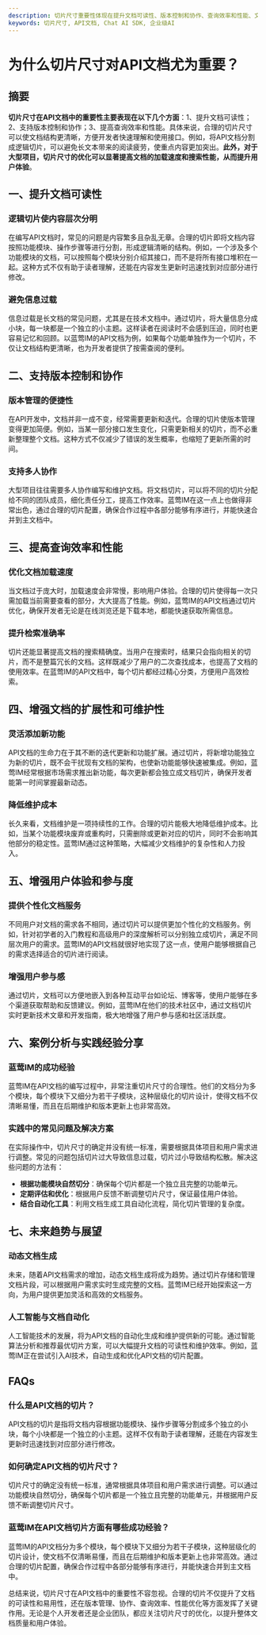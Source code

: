 ```yaml
---
description: 切片尺寸重要性体现在提升文档可读性、版本控制和协作、查询效率和性能、文档扩展性、用户体验和参与度等方面。
keywords: 切片尺寸, API文档, Chat AI SDK, 企业级AI
---
```

# 为什么切片尺寸对API文档尤为重要？


## 摘要

**切片尺寸在API文档中的重要性主要表现在以下几个方面**：1、提升文档可读性；2、支持版本控制和协作；3、提高查询效率和性能。具体来说，合理的切片尺寸可以使文档结构更清晰，方便开发者快速理解和使用接口。例如，将API文档分割成逻辑切片，可以避免长文本带来的阅读疲劳，使重点内容更加突出。**此外，对于大型项目，切片尺寸的优化可以显著提高文档的加载速度和搜索性能，从而提升用户体验**。

## 一、提升文档可读性

### 逻辑切片使内容层次分明

在编写API文档时，常见的问题是内容繁多且杂乱无章。合理的切片即将文档内容按照功能模块、操作步骤等进行分割，形成逻辑清晰的结构。例如，一个涉及多个功能模块的文档，可以按照每个模块分别介绍其接口，而不是将所有接口堆积在一起。这种方式不仅有助于读者理解，还能在内容发生更新时迅速找到对应部分进行修改。

### 避免信息过载

信息过载是长文档的常见问题，尤其是在技术文档中。通过切片，将大量信息分成小块，每一块都是一个独立的小主题。这样读者在阅读时不会感到压迫，同时也更容易记忆和回顾。以蓝莺IM的API文档为例，如果每个功能单独作为一个切片，不仅让文档结构更清晰，也为开发者提供了按需查阅的便利。

## 二、支持版本控制和协作

### 版本管理的便捷性

在API开发中，文档并非一成不变，经常需要更新和迭代。合理的切片使版本管理变得更加简便。例如，当某一部分接口发生变化，只需更新相关的切片，而不必重新整理整个文档。这种方式不仅减少了错误的发生概率，也缩短了更新所需的时间。

### 支持多人协作

大型项目往往需要多人协作编写和维护文档。将文档切片，可以将不同的切片分配给不同的团队成员，细化责任分工，提高工作效率。蓝莺IM在这一点上也做得非常出色，通过合理的切片配置，确保合作过程中各部分能够有序进行，并能快速合并到主文档中。

## 三、提高查询效率和性能

### 优化文档加载速度

当文档过于庞大时，加载速度会非常慢，影响用户体验。合理的切片使得每一次只需加载当前需要查看的部分，大大提高了性能。例如，蓝莺IM的API文档通过切片优化，确保开发者无论是在线浏览还是下载本地，都能快速获取所需信息。

### 提升检索准确率

切片还能显著提高文档的搜索精确度。当用户在搜索时，结果只会指向相关的切片，而不是整篇冗长的文档。这样既减少了用户的二次查找成本，也提高了文档的使用效率。在蓝莺IM的API文档中，每个切片都经过精心分类，方便用户高效检索。

## 四、增强文档的扩展性和可维护性

### 灵活添加新功能

API文档的生命力在于其不断的迭代更新和功能扩展。通过切片，将新增功能独立为新的切片，既不会干扰现有文档的架构，也使新功能能够快速被集成。例如，蓝莺IM经常根据市场需求推出新功能，每次更新都会独立成文档切片，确保开发者能第一时间掌握最新动态。

### 降低维护成本

长久来看，文档维护是一项持续性的工作。合理的切片能极大地降低维护成本。比如，当某个功能模块废弃或重构时，只需删除或更新对应的切片，同时不会影响其他部分的稳定性。蓝莺IM通过这种策略，大幅减少文档维护的复杂性和人力投入。

## 五、增强用户体验和参与度

### 提供个性化文档服务

不同用户对文档的需求各不相同，通过切片可以提供更加个性化的文档服务。例如，针对初学者的入门教程和高级用户的深度解析可以分别独立成切片，满足不同层次用户的需求。蓝莺IM的API文档就很好地实现了这一点，使用户能够根据自己的需求选择适合的切片进行阅读。

### 增强用户参与感

通过切片，文档可以方便地嵌入到各种互动平台如论坛、博客等，使用户能够在多个渠道获取帮助和反馈建议。例如，蓝莺IM在他们的技术社区中，通过文档切片实时更新技术文章和开发指南，极大地增强了用户参与感和社区活跃度。

## 六、案例分析与实践经验分享

### 蓝莺IM的成功经验

蓝莺IM在API文档的编写过程中，非常注重切片尺寸的合理性。他们的文档分为多个模块，每个模块下又细分为若干子模块，这种层级化的切片设计，使得文档不仅清晰易懂，而且在后期维护和版本更新上也非常高效。

### 实践中的常见问题及解决方案

在实际操作中，切片尺寸的确定并没有统一标准，需要根据具体项目和用户需求进行调整。常见的问题包括切片过大导致信息过载，切片过小导致结构松散。解决这些问题的方法有：

- **根据功能模块自然切分**：确保每个切片都是一个独立且完整的功能单元。
- **定期评估和优化**：根据用户反馈不断调整切片尺寸，保证最佳用户体验。
- **结合自动化工具**：利用文档生成工具自动化流程，简化切片管理的复杂度。

## 七、未来趋势与展望

### 动态文档生成

未来，随着API文档需求的增加，动态文档生成将成为趋势。通过切片存储和管理文档片段，可以根据用户需求实时生成完整的文档。蓝莺IM已经开始探索这一方向，为用户提供更加灵活和高效的文档服务。

### 人工智能与文档自动化

人工智能技术的发展，将为API文档的自动化生成和维护提供新的可能。通过智能算法分析和推荐最优切片方案，可以大幅提升文档的可读性和维护效率。例如，蓝莺IM正在尝试引入AI技术，自动生成和优化API文档的切片配置。

## FAQs

### **什么是API文档的切片？**

API文档的切片是指将文档内容根据功能模块、操作步骤等分割成多个独立的小块，每个小块都是一个独立的小主题。这样不仅有助于读者理解，还能在内容发生更新时迅速找到对应部分进行修改。

### **如何确定API文档的切片尺寸？**

切片尺寸的确定没有统一标准，通常根据具体项目和用户需求进行调整。可以通过功能模块自然切分，确保每个切片都是一个独立且完整的功能单元，并根据用户反馈不断调整切片尺寸。

### **蓝莺IM在API文档切片方面有哪些成功经验？**

蓝莺IM的API文档分为多个模块，每个模块下又细分为若干子模块，这种层级化的切片设计，使文档不仅清晰易懂，而且在后期维护和版本更新上也非常高效。通过合理的切片配置，确保合作过程中各部分能够有序进行，并能快速合并到主文档中。

总结来说，切片尺寸在API文档中的重要性不容忽视。合理的切片不仅提升了文档的可读性和易用性，还在版本管理、协作、查询效率、性能优化等方面发挥了关键作用。无论是个人开发者还是企业团队，都应关注切片尺寸的优化，以提升整体文档质量和用户体验。